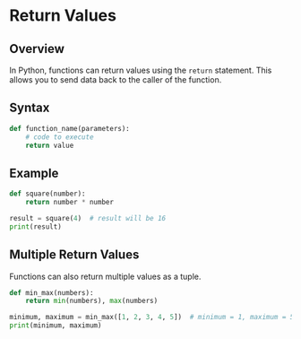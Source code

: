 # Return Values

## Overview
In Python, functions can return values using the `return` statement. This allows you to send data back to the caller of the function.

## Syntax
```python
def function_name(parameters):
    # code to execute
    return value
```

## Example
```python
def square(number):
    return number * number

result = square(4)  # result will be 16
print(result)
```

## Multiple Return Values
Functions can also return multiple values as a tuple.
```python
def min_max(numbers):
    return min(numbers), max(numbers)

minimum, maximum = min_max([1, 2, 3, 4, 5])  # minimum = 1, maximum = 5
print(minimum, maximum)
```
